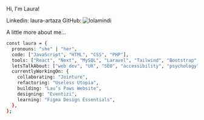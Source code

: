 Hi, I'm Laura! 


Linkedin: laura-artaza GitHub: ![lolamindi](https://img.shields.io/badge/github.com/lolamindi)


 A little more about me...

```bash
const laura = {
  pronouns: "she" | "her",
  code: ["JavaScript", "HTML", "CSS", "PHP"],
  tools: ["React", "Next", "MySQL", "Laravel", "Tailwind", "Bootstrap", "Jest", "Cypress", "Git"],
  letsTalkAbout: ["web dev", "UX", "SEO", "accessibility", "psychology", "literary fiction"],
  currentlyWorkingOn: {
    collaborating: "Jointure",
    refactoring: "Useless Utopia",
    building: "Lau’s Paws Website",
    designing: "Eventizi",
    learning: "Figma Design Essentials",
  },
};
```
